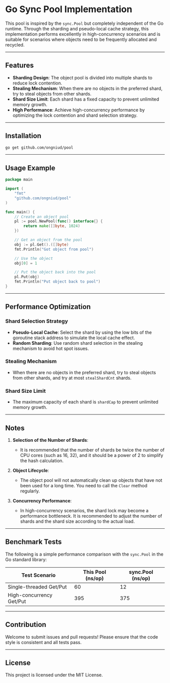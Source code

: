 # Go Sync Pool Implementation

This pool is inspired by the `sync.Pool` but completely independent of the Go runtime. Through the sharding and pseudo-local cache strategy, this implementation performs excellently in high-concurrency scenarios and is suitable for scenarios where objects need to be frequently allocated and recycled.

---

## Features

- **Sharding Design**: The object pool is divided into multiple shards to reduce lock contention.
- **Stealing Mechanism**: When there are no objects in the preferred shard, try to steal objects from other shards.
- **Shard Size Limit**: Each shard has a fixed capacity to prevent unlimited memory growth.
- **High Performance**: Achieve high-concurrency performance by optimizing the lock contention and shard selection strategy.

---

## Installation

```bash
go get github.com/ongniud/pool
```

---

## Usage Example

```go
package main

import (
	"fmt"
	"github.com/ongniud/pool"
)

func main() {
	// Create an object pool
	pl := pool.NewPool(func() interface{} {
		return make([]byte, 1024)
	})

	// Get an object from the pool
	obj := pl.Get().([]byte)
	fmt.Println("Got object from pool")

	// Use the object
	obj[0] = 1

	// Put the object back into the pool
	pl.Put(obj)
	fmt.Println("Put object back to pool")
}
```

---

## Performance Optimization

### Shard Selection Strategy

- **Pseudo-Local Cache**: Select the shard by using the low bits of the goroutine stack address to simulate the local cache effect.
- **Random Sharding**: Use random shard selection in the stealing mechanism to avoid hot spot issues.

### Stealing Mechanism

- When there are no objects in the preferred shard, try to steal objects from other shards, and try at most `stealShardCnt` shards.

### Shard Size Limit

- The maximum capacity of each shard is `shardCap` to prevent unlimited memory growth.

---

## Notes

1. **Selection of the Number of Shards**:
    - It is recommended that the number of shards be twice the number of CPU cores (such as 16, 32), and it should be a power of 2 to simplify the hash calculation.

2. **Object Lifecycle**:
    - The object pool will not automatically clean up objects that have not been used for a long time. You need to call the `Clear` method regularly.

3. **Concurrency Performance**:
    - In high-concurrency scenarios, the shard lock may become a performance bottleneck. It is recommended to adjust the number of shards and the shard size according to the actual load.

---

## Benchmark Tests

The following is a simple performance comparison with the `sync.Pool` in the Go standard library:

| Test Scenario         | This Pool (ns/op) | sync.Pool (ns/op) |
|------------------|-------------------|-------------------|
| Single-threaded Get/Put  | 60                | 12                |
| High-concurrency Get/Put  | 395               | 375                |

---

## Contribution

Welcome to submit issues and pull requests! Please ensure that the code style is consistent and all tests pass.

---

## License

This project is licensed under the MIT License. 
